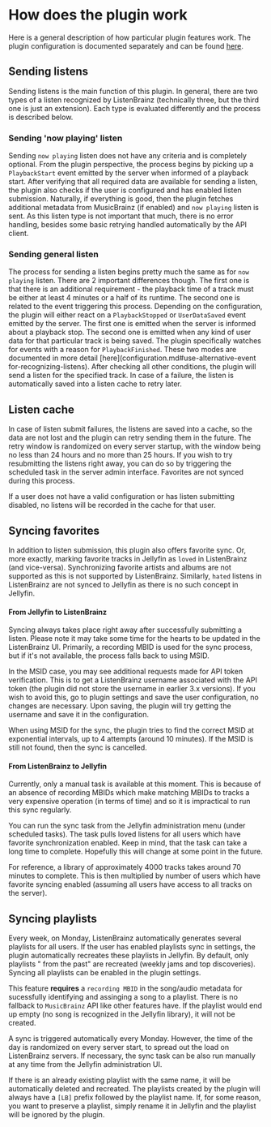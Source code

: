 # How does the plugin work

Here is a general description of how particular plugin features work. The plugin configuration is documented separately
and can be found [here](configuration.md).

## Sending listens

Sending listens is the main function of this plugin. In general, there are two types of a listen recognized by
ListenBrainz (technically three, but the third one is just an extension). Each type is evaluated differently and the
process is described below.

### Sending 'now playing' listen

Sending `now playing` listen does not have any criteria and is completely optional. From the plugin perspective, the
process begins by picking up a `PlaybackStart` event emitted by the server when informed of a playback start. After
verifying that all required data are available for sending a listen, the plugin also checks if the user is configured
and has enabled listen submission. Naturally, if everything is good, then the plugin fetches additional metadata from
MusicBrainz (if enabled) and `now playing` listen is sent. As this listen type is not important that much, there is no
error handling, besides some basic retrying handled automatically by the API client.

### Sending general listen

The process for sending a listen begins pretty much the same as for `now playing` listen. There are 2 important
differences though. The first one is that there is an additional requirement - the playback time of a track must be
either at least 4 minutes or a half of its runtime. The second one is related to the event triggering this process.
Depending on the configuration, the plugin will either react on a `PlaybackStopped` or `UserDataSaved` event emitted by
the server. The first one is emitted when the server is informed about a playback stop. The second one is emitted when
any kind of user data for that particular track is being saved. The plugin specifically watches for events with a reason
for `PlaybackFinished`. These two modes are documented in more
detail [here](configuration.md#use-alternative-event for-recognizing-listens). After checking all other conditions, the
plugin will send a listen for the specified track. In case of a failure, the listen is automatically saved into a listen
cache to retry later.

## Listen cache

In case of listen submit failures, the listens are saved into a cache, so the data are not lost and the plugin can retry
sending them in the future. The retry window is randomized on every server startup, with the window being no less than
24 hours and no more than 25 hours. If you wish to try resubmitting the listens right away, you can do so by triggering
the scheduled task in the server admin interface. Favorites are not synced during this process.

If a user does not have a valid configuration or has listen submitting disabled, no listens will be recorded in the
cache for that user.

## Syncing favorites

In addition to listen submission, this plugin also offers favorite sync. Or, more exactly, marking favorite tracks in
Jellyfin as `loved` in ListenBrainz (and vice-versa). Synchronizing favorite artists and albums are not supported as
this is not supported by ListenBrainz. Similarly, `hated` listens in ListenBrainz are not synced to Jellyfin as there
is no such concept in Jellyfin.

#### From Jellyfin to ListenBrainz

Syncing always takes place right away after successfully submitting a listen. Please note it may take some time for the
hearts to be updated in the ListenBrainz UI. Primarily, a recording MBID is used for the sync process, but if it's not
available, the process falls back to using MSID.

In the MSID case, you may see additional requests made for API token verification. This is to get a ListenBrainz
username associated with the API token (the plugin did not store the username in earlier 3.x versions). If you wish to
avoid this, go to plugin settings and save the user configuration, no changes are necessary. Upon saving, the plugin
will try getting the username and save it in the configuration.

When using MSID for the sync, the plugin tries to find the correct MSID at exponential intervals, up to 4 attempts
(around 10 minutes). If the MSID is still not found, then the sync is cancelled.

#### From ListenBrainz to Jellyfin

Currently, only a manual task is available at this moment. This is because of an absence of recording MBIDs which make
matching MBIDs to tracks a very expensive operation (in terms of time) and so it is impractical to run this sync
regularly.

You can run the sync task from the Jellyfin administration menu (under scheduled tasks). The task pulls loved listens
for all users which have favorite synchronization enabled. Keep in mind, that the task can take a long time to complete.
Hopefully this will change at some point in the future.

For reference, a library of approximately 4000 tracks takes around 70 minutes to complete. This is then multiplied by
number of users which have favorite syncing enabled (assuming all users have access to all tracks on the server).

## Syncing playlists

Every week, on Monday, ListenBrainz automatically generates several playlists for all users. If the user has enabled
playlists sync in settings, the plugin automatically recreates these playlists in Jellyfin. By default, only playlists "
from the past" are recreated (weekly jams and top discoveries). Syncing all playlists can be enabled in the plugin
settings.

This feature **requires** a `recording MBID` in the song/audio metadata for sucessfully identifying and assinging a
song to a playlist. There is no fallback to `MusicBrainz` API like other features have. If the playlist would end up
empty (no song is recognized in the Jellyfin library), it will not be created.

A sync is triggered automatically every Monday. However, the time of the day is randomized on every server start, to
spread out the load on ListenBrainz servers. If necessary, the sync task can be also run manually at any time from the
Jellyfin administration UI.

If there is an already existing playlist with the same name, it will be automatically deleted and recreated. The
playlists created by the plugin will always have a `[LB]` prefix followed by the playlist name. If, for some reason, you
want to preserve a playlist, simply rename it in Jellyfin and the playlist will be ignored by the plugin.
